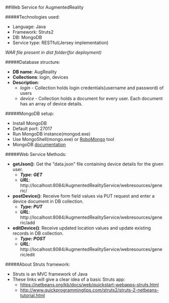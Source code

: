 ##Web Service for AugmentedReality



#####Technologies used:
* Language: Java
* Framework: Struts2
* DB: MongoDB
* Service type: RESTful(Jersey implementation)

_WAR file present in dist folder(for deployment)_


#####Database structure:
* __DB name__: AugReality
* __Collections__: login, devices
* __Description__:
	* _login_ - Collection holds login credentials(username and password) of users 
	* _device_ - Collection holds a document for every user. Each document has an array of device details.

	
#####MongoDB setup:
* Install MongoDB
* Default port: 27017
* Run MongoDB instance(mongod.exe)
* Use MongoShell(mongo.exe) or [RoboMongo](http://robomongo.org/) tool
* MongoDB [documentation](http://docs.mongodb.org/manual/)


#####Web Service Methods:
* __getJson()__: Get the "data.json" file containing device details for the given user. 
	* __*Type: GET*__
	* __*URL*__: http://localhost:8084/AugmentedRealityService/webresources/generic/<username>
* __postDevice()__: Receive form field values via PUT request and enter a device document in DB collection.
	* __*Type: PUT*__
	* __*URL*__: http://localhost:8084/AugmentedRealityService/webresources/generic/add
* __editDevice()__: Receive updated location values and update existing records in DB collection.
	* __*Type: POST*__
	* __*URL*__: http://localhost:8084/AugmentedRealityService/webresources/generic/edit

	
#####About Struts framework:
* Struts is an MVC framework of Java
* These links will give a clear idea of a basic Struts app: 
	* https://netbeans.org/kb/docs/web/quickstart-webapps-struts.html
	* http://www.quickprogrammingtips.com/struts2/struts-2-netbeans-tutorial.html
